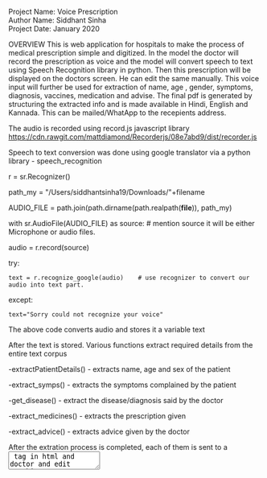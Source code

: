 Project Name: Voice Prescription  <br>
Author Name: Siddhant Sinha <br>
Project Date: January 2020 <br>

OVERVIEW
This is web application for hospitals to make the process of medical prescription simple and digitized. In the model the doctor will record the prescription as voice and the model will convert speech to text using Speech Recognition library in python. Then this prescription will be displayed on the doctors screen. He can edit the same manually. This voice input will further be used for extraction of name, age , gender, symptoms, diagnosis, vaccines, medication and advise. The final pdf is generated by structuring the extracted info and is made available in Hindi, English and Kannada. This can be mailed/WhatApp to the recepients address.

The audio is recorded using record.js javascript library 
https://cdn.rawgit.com/mattdiamond/Recorderjs/08e7abd9/dist/recorder.js

Speech to text conversion was done using google translator via a python library - speech_recognition

r = sr.Recognizer()

path_my = "/Users/siddhantsinha19/Downloads/"+filename

AUDIO_FILE = path.join(path.dirname(path.realpath(__file__)), path_my)

with sr.AudioFile(AUDIO_FILE) as source:     # mention source it will be either Microphone or audio files.

  audio = r.record(source)
  
  try:
  
    text = r.recognize_google(audio)    # use recognizer to convert our audio into text part.
                
  except:
  
    text="Sorry could not recognize your voice" 

The above code converts audio and stores it a variable text

After the text is stored.
Various functions extract required details from the entire text corpus

-extractPatientDetails() - extracts name, age and sex of the patient

-extract_symps() - extracts the symptoms complained by the patient

-get_disease() - extract the disease/diagnosis said by the doctor 

-extract_medicines() - extracts the prescription given

-extract_advice() - extracts advice given by the doctor

After the extration process is completed, each of them is sent to a <textarea> tag in html and doctor and edit anything over there
  
Once the doctor is satisfied, he can click on "generate pdf" button and get the english and hindi pdf.
Pdf is created using the python library fpdf. Implementation can be found in the functions - createPDF() - for english pdf and pdf_hin_kan() for hindi pdf. English to Hindi conversion is done using google transalator.

The pdf can be viewed, emailed or sent on whatsapp.
The implentation of whatsapp is done using twilio. API key needs to be created and the whatsapp can only be sent on registered number using unpaid version.
The implementation of email is straightforward and is done using a python library called email. It's implementation can be found in the function sendEmailfun().

Further the front end is created using HTML,CSS, and Javascript. And for the backend we have used flask.

For any query - write to me [at sid.ronaldo1904@gmail.com] or you can ping my team-mates as well.

Shivangi Shukla - shivangishukla167@gmail.com

Nitin jotwani - reachnitinjotwani@gmail.com

Asmita Hajra - asmitahajra@gmail.com
